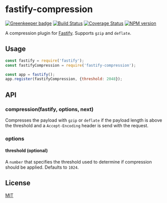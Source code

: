 # fastify-compression

[![Greenkeeper badge](https://badges.greenkeeper.io/SerayaEryn/fastify-compression.svg)](https://greenkeeper.io/)
[![Build Status](https://travis-ci.org/SerayaEryn/fastify-compression.svg?branch=master)](https://travis-ci.org/SerayaEryn/fastify-compression)
[![Coverage Status](https://coveralls.io/repos/github/SerayaEryn/fastify-compression/badge.svg?branch=master)](https://coveralls.io/github/SerayaEryn/fastify-compression?branch=master)
[![NPM version](https://img.shields.io/npm/v/fastify-compression.svg?style=flat)](https://www.npmjs.com/package/fastify-compression)

A compression plugin for [Fastify](http://fastify.io/). Supports `gzip` and `deflate`.

## Usage

```js
const fastify = require('fastify');
const fastifyCompression = require('fastify-compression');

const app = fastify();
app.register(fastifyCompression, {threshold: 2048});
```

## API
### compression(fastify, options, next)
Compresses the payload with `gzip` or `deflate` if the payload length is above the threshold and a `Accept-Encoding` header is send with the request.
### options
#### threshold (optional)
A `number` that specifies the threshold used to determine if compression should be applied. Defaults to `1024`.

## License

[MIT](./LICENSE)